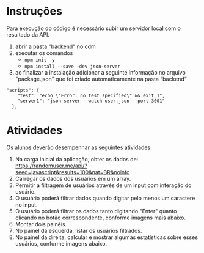 # Instruções 
Para execução do código é necessário subir um servidor local com o resultado da API. 
1) abrir a pasta "backend" no cdm
2) executar os comandos 
   - ```npm init –y```
   - ```npm install --save -dev json-server```
3) ao finalizar a instalação adicionar a seguinte informação no arquivo "package.json" que foi criado automaticamente na pasta “backend”

```
"scripts": {
    "test": "echo \"Error: no test specified\" && exit 1",
    "server1": "json-server --watch user.json --port 3001"
  },
  ```
  
  
# Atividades
Os alunos deverão desempenhar as seguintes atividades:
1. Na carga inicial da aplicação, obter os dados de:
https://randomuser.me/api/?seed=javascript&results=100&nat=BR&noinfo
2. Carregar os dados dos usuários em um array.
3. Permitir a filtragem de usuários através de um input com interação do usuário.
4. O usuário poderá filtrar dados quando digitar pelo menos um caractere no input.
5. O usuário poderá filtrar os dados tanto digitando "Enter" quanto clicando no botão
correspondente, conforme imagens mais abaixo.
6. Montar dois painéis.
7. No painel da esquerda, listar os usuários filtrados.
8. No painel da direita, calcular e mostrar algumas estatísticas sobre esses usuários,
conforme imagens abaixo.
